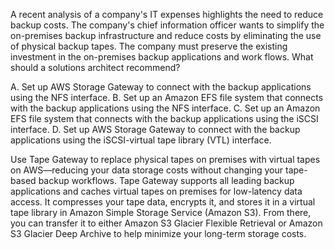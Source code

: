 A recent analysis of a company's IT expenses highlights the need to reduce backup costs. The company's chief information officer wants to simplify the on-premises backup infrastructure and reduce costs by eliminating the use of physical backup tapes. The company must preserve the existing investment in the on-premises backup applications and work­ flows. What should a solutions architect recommend? 

A. Set up AWS Storage Gateway to connect with the backup applications using the NFS interface. 
B. Set up an Amazon EFS file system that connects with the backup applications using the NFS interface. 
C. Set up an Amazon EFS file system that connects with the backup applications using the iSCSI interface. 
D. Set up AWS Storage Gateway to connect with the backup applications using the iSCSI-virtual tape library (VTL) interface.

Use Tape Gateway to replace physical tapes on premises with virtual tapes on AWS—reducing your data storage costs without changing your tape-based backup workflows. Tape Gateway supports all leading backup applications and caches virtual tapes on premises for low-latency data access. It compresses your tape data, encrypts it, and stores it in a virtual tape library in Amazon Simple Storage Service (Amazon S3). From there, you can transfer it to either Amazon S3 Glacier Flexible Retrieval or Amazon S3 Glacier Deep Archive to help minimize your long-term storage costs.